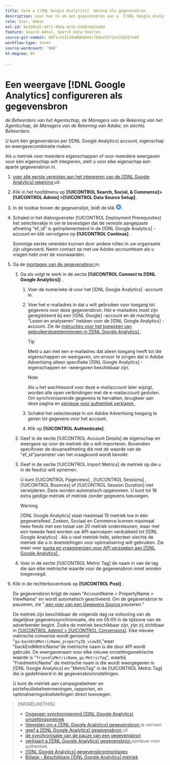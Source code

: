 ```yaml
---
title: Vorm a [!DNL Google Analytics]  mening als gegevensbron
description: Leer hoe te om een gegevensbron van a  [!DNL Google Analytics]  mening te vormen.
role: User, Admin
exl-id: 9e299e42-4971-49ea-a515-54a97eb13e0d
feature: Search Admin, Search Data Sources
source-git-commit: d0f1c413134a0868ddec79ded7672af316267edd
workflow-type: tm+mt
source-wordcount: '568'
ht-degree: 0%

---
```


# Een weergave [!DNL Google Analytics] configureren als gegevensbron

*de Beheerders van het Agentschap, de Managers van de Rekening van het Agentschap, de Managers van de Rekening van Adobe, en slechts Beheerders*

U kunt één gegevensbron per [!DNL Google Analytics] account, eigenschap en weergavecombinatie maken.

Als u metriek voor meerdere eigenschappen of voor meerdere weergaven voor één eigenschap wilt integreren, stelt u voor elke eigenschap een aparte gegevensbron in.

1. [ voer alle eerste vereisten aan het integreren van de  [!DNL Google Analytics]  rekening ](data-source-prerequisites.md) uit.

1. Klik in het hoofdmenu op **[!UICONTROL Search, Social, & Commerce]> [!UICONTROL Admin] >[!UICONTROL Data Source Setup]** .

1. In de toolbar boven de gegevenslijst, leidt de klik ![ ](/help/search-social-commerce/assets/add.png " tot ").

1. Schakel in het dialoogvenster [!UICONTROL Deployment Prerequisites] het selectievakje in om te bevestigen dat de vereiste aangepaste afmeting &quot;ef_id&quot; is geïmplementeerd in de [!DNL Google Analytics] -account en klik vervolgens op **[!UICONTROL Continue]** .

   Sommige eerste vereisten kunnen door andere rollen in uw organisatie zijn uitgevoerd. Neem contact op met uw Adobe-accountteam als u vragen hebt over de voorwaarden.

1. Ga de [ montages van de gegevensbron ](data-source-settings.md) in:

   1. Ga als volgt te werk in de sectie **[!UICONTROL Connect to [!DNL Google Analytics]]** .

      1. Voer de numerieke id voor het [!DNL Google Analytics] -account in.

      1. Voer het e-mailadres in dat u wilt gebruiken voor toegang tot gegevens voor deze gegevensbron. Het e-mailadres moet zijn geregistreerd bij een [!DNL Google] -account en de machtiging &quot;Lezen en analyseren&quot; hebben voor de [!DNL Google Analytics] -account. Zie de [ instructies voor het toewijzen van gebruikerstoestemmingen in  [!DNL Google Analytics] ](https://support.google.com/analytics/answer/9305587).

         >[!TIP]
         >
         >Meld u aan met een e-mailadres dat alleen toegang heeft tot die eigenschappen en weergaven, om ervoor te zorgen dat in Adobe Advertising alleen specifieke [!DNL Google Analytics] -eigenschappen en -weergaven beschikbaar zijn.

         >[!NOTE]
         >
         >Als u het wachtwoord voor deze e-mailaccount later wijzigt, worden alle open verbindingen met de e-mailaccount gesloten. Om synchroniserende gegevens te hervatten, terugkeer aan deze pagina en [ opnieuw voor authentiek verklaren ](data-source-reauthenticate.md).

      1. Schakel het selectievakje in om Adobe Advertising toegang te geven tot gegevens voor het account.

      1. Klik op **[!UICONTROL Authenticate]**.

   1. Geef in de sectie [!UICONTROL Account Details] de eigenschap en weergave op voor de metriek die u wilt importeren. Bovendien specificeer de douaneafmeting die met de waarde van de &quot;ef_id&quot;parameter van het vraagkoord wordt bevolkt.

   1. Geef in de sectie [!UICONTROL Import Metrics] de metriek op die u in de feed(s) wilt opnemen.

      U kunt [!UICONTROL Pageviews] , [!UICONTROL Sessions] , [!UICONTROL Bounces] of [!UICONTROL Session Duration] niet verwijderen. Deze worden automatisch opgenomen. U kunt tot 16 extra geldige metriek of metriek zonder gegevens toevoegen.

      >[!WARNING]
      >
      >[!DNL Google Analytics] staat maximaal 10 metriek toe in één gegevensfeed. Zoeken, Sociaal en Commerce kunnen maximaal twee feeds met een totaal van 20 metriek ondersteunen, maar met een tweede feed worden uw API-aanroepen verdubbeld tot [!DNL Google Analytics] . Als u veel metriek hebt, selecteer slechts de metriek die u in doelstellingen voor optimalisering wilt gebruiken. Zie meer over [ quota en vraaggrenzen voor API verzoeken aan  [!DNL Google Analytics] ](https://developers.google.com/analytics/devguides/reporting/core/v4/limits-quotas).

   1. Voer in de sectie [!UICONTROL Metric Tag] de naam in van de tag die aan elke metrische waarde voor de gegevensbron moet worden toegevoegd.

1. Klik in de rechterbovenhoek op **[!UICONTROL Post]** .

   De gegevensbron krijgt de naam &quot;AccountName > PropertyName > ViewName&quot; en wordt automatisch geactiveerd. Om de gegevensbron te pauzeren, zie &quot;[ een voer van een Gegevens Source ](data-source-pause.md) pauzeren.&quot;

   De metriek zijn beschikbaar de volgende dag na voltooiing van de dagelijkse gegevenssynchronisatie, die om 05:00 in de tijdzone van de adverteerder begint. Zodra de metriek beschikbaar zijn, zijn zij zichtbaar in [[!UICONTROL Admin] > [!UICONTROL Conversions]](/help/search-social-commerce/admin/conversion-metrics/conversion-metric-about.md). Elke nieuwe metrische conversie wordt genoemd &quot;`ga:backEndMetricName_propertyID_viewID`,&quot;waar &quot;backEndMetricName&quot;de metrische naam is die door API wordt gebruikt. De weergavenaam voor elke nieuwe omzettingsmetrische waarde is &quot;`friendlyMetricName_ga:MetricTag`&quot;, waarbij &quot;FriedmetricName&quot; de metrische naam is die wordt weergegeven in [!DNL Google Analytics] en &quot;MetricTag&quot; is de [!UICONTROL Metric Tag] die is gedefinieerd in de gegevensbroninstellingen.

   U kunt de metriek aan campagnebeheer en portefeuillebeheermeningen, rapporten, en optimaliseringsdoelstellingen direct toevoegen.

>[!MORELIKETHIS]
>
>* [ Ongeveer synchroniserend  [!DNL Google Analytics]  omzettingsmetriek ](data-source-about.md)
>* [ Vereisten om a  [!DNL Google Analytics]  gegevensbron ](data-source-prerequisites.md) te vormen
>* [ geef a  [!DNL Google Analytics]  gegevensbron ](data-source-edit.md) uit
>* [ de synchronisatie van de pauze van een gegevensbron ](data-source-pause.md)
>* [ verklaart a  [!DNL Google Analytics]  gegevensbron ](data-source-reauthenticate.md) opnieuw voor authentiek
>* [[!DNL Google Analytics]  gegevensbronmontages ](data-source-settings.md)
>* [ Bijlage - Beschikbare  [!DNL Google Analytics]  metriek ](data-source-ga-metrics.md)
